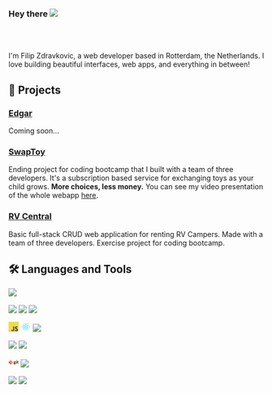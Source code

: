 ### Hey there <img src="https://media.giphy.com/media/hvRJCLFzcasrR4ia7z/giphy.gif" width="25px">

<a href="https://www.linkedin.com/in/filipzd/">
  <img align="left" alt="" width="22px" src="https://raw.githubusercontent.com/peterthehan/peterthehan/master/assets/linkedin.svg" />
</a>
<a href="https://www.behance.net/filipzd">
  <img align="left" alt="" width="22px" src="https://cdn.worldvectorlogo.com/logos/behance-1.svg" />
</a>
<br>
<br>

I'm Filip Zdravkovic, a web developer based in Rotterdam, the Netherlands. I love building beautiful interfaces, web apps, and everything in between!

<!-- - 🌍 [My Website](https://filipzd.me) -->

## 🚀 Projects

### [Edgar]()
Coming soon...

### [SwapToy](http://swaptoy.herokuapp.com)
Ending project for coding bootcamp that I built with a team of three developers. It's a subscription based service for exchanging toys as your child grows. **More choices, less money.** You can see my video presentation of the whole webapp [here](https://youtu.be/Jq64hizPQr4?t=753).

### [RV Central]()
Basic full-stack CRUD web application for renting RV Campers. Made with a team of three developers. Exercise project for coding bootcamp.

<!-- <img align="right" alt="GIF" src="https://github.com/abhisheknaiidu/abhisheknaiidu/blob/master/code.gif?raw=true" width="500" height="320" /> -->

## 🛠️ Languages and Tools


<code><img height="20" src="https://iconape.com/wp-content/png_logo_vector/flutter.png"></code>

<code><img height="20" src="https://upload.wikimedia.org/wikipedia/commons/thumb/6/62/CSS3_logo.svg/240px-CSS3_logo.svg.png"></code>
<code><img height="20" src="https://cdn.iconscout.com/icon/free/png-256/sass-226054.png"></code>
<code><img height="20" src="https://upload.wikimedia.org/wikipedia/commons/thumb/b/b2/Bootstrap_logo.svg/1280px-Bootstrap_logo.svg.png"></code>



<code><img height="20" src="https://raw.githubusercontent.com/github/explore/80688e429a7d4ef2fca1e82350fe8e3517d3494d/topics/javascript/javascript.png"></code>
<code><img height="20" src="https://raw.githubusercontent.com/github/explore/80688e429a7d4ef2fca1e82350fe8e3517d3494d/topics/react/react.png"></code>
<code><img height="20" src="https://cdn.iconscout.com/icon/free/png-256/jquery-10-1175155.png"></code>

<code><img height="20" src="https://avatars.githubusercontent.com/u/210414?s=200&v=4"></code>
<code><img height="20" src="https://w7.pngwing.com/pngs/782/228/png-transparent-ruby-on-rails-rubygems-amazon-dynamodb-ruby-text-logo-ruby-thumbnail.png"></code>

<code><img height="20" src="https://raw.githubusercontent.com/github/explore/80688e429a7d4ef2fca1e82350fe8e3517d3494d/topics/git/git.png"></code>
<code><img height="20" src="https://cdn.icon-icons.com/icons2/2415/PNG/512/gitlab_original_logo_icon_146503.png"></code>

<code><img height="20" src="https://cmm.nl/wp-content/uploads/2021/05/a558b426cb8973523f37bbed94cf0f09.png"></code>
<code><img height="20" src="https://image.winudf.com/v2/image1/Y29tLmFkb2JlLnNwYXJrbGVyYW5kcm9pZF9pY29uXzE1OTIzNjA2NzBfMDM2/icon.png?w=&fakeurl=1"></code>

